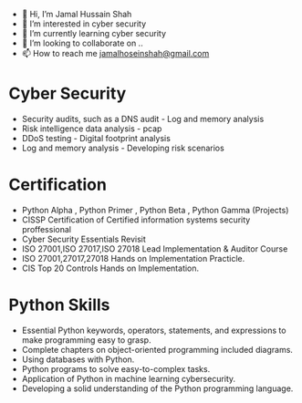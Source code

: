 - 👋 Hi, I’m Jamal Hussain Shah
- 👀 I’m interested in cyber security
- 🌱 I’m currently learning cyber security
- 💞️ I’m looking to collaborate on ..
- 📫 How to reach me jamalhoseinshah@gmail.com

# Cyber Security 

- Security audits, such as a DNS audit         - Log and memory analysis            
- Risk intelligence data analysis              - pcap          
- DDoS testing                                 - Digital footprint analysis         
- Log and memory analysis                      - Developing risk scenarios


# Certification 
 
 - Python Alpha , Python Primer , Python Beta , Python Gamma (Projects)
 - CISSP Certification of Certified information systems security proffessional 
 - Cyber Security Essentials Revisit
-  ISO 27001,ISO 27017,ISO 27018 Lead Implementation & Auditor Course
-  ISO 27001,27017,27018 Hands on Implementation Practicle.
-  CIS Top 20 Controls Hands on Implementation.


# Python Skills

-	Essential Python keywords, operators, statements, and expressions to make programming easy to grasp.
- Complete chapters on object-oriented programming included diagrams.
- Using databases with Python.
- Python programs to solve easy-to-complex tasks.
- Application of Python in machine learning cybersecurity.
- Developing a solid understanding of the Python programming language.


 
 

<!---
Jamal Hussain Shah is a ✨ special ✨ repository because its `README.md` (this file) appears on your GitHub profile.
You can click the Preview link to take a look at your changes.
--->
